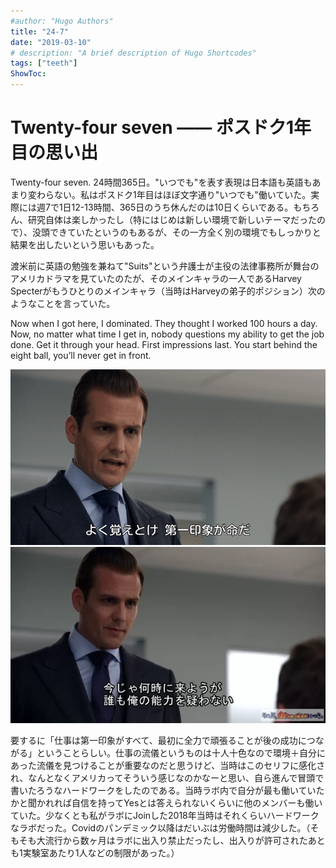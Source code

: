 ```yaml
---
#author: "Hugo Authors"
title: "24-7"
date: "2019-03-10"
# description: "A brief description of Hugo Shortcodes"
tags: ["teeth"]
ShowToc: 
---
```


# Twenty-four seven &#8212;&mdash; ポスドク1年目の思い出 

Twenty-four seven. 24時間365日。"いつでも"を表す表現は日本語も英語もあまり変わらない。私はポスドク1年目はほぼ文字通り"いつでも"働いていた。実際には週7で1日12-13時間、365日のうち休んだのは10日くらいである。もちろん、研究自体は楽しかったし（特にはじめは新しい環境で新しいテーマだったので）、没頭できていたというのもあるが、その一方全く別の環境でもしっかりと結果を出したいという思いもあった。

渡米前に英語の勉強を兼ねて"Suits"という弁護士が主役の法律事務所が舞台のアメリカドラマを見ていたのたが、そのメインキャラの一人であるHarvey Specterがもうひとりのメインキャラ（当時はHarveyの弟子的ポジション）次のようなことを言っていた。

Now when I got here, I dominated. They thought I worked 100 hours a day. Now, no matter what time I get in, nobody questions my ability to get the job done. Get it through your head. First impressions last. You start behind the eight ball, you’ll never get in front.

![](imgs/2021-08-08-21-39-46.png)
![](imgs/2021-08-08-21-41-33.png)

要するに「仕事は第一印象がすべて、最初に全力で頑張ることが後の成功につながる」ということらしい。仕事の流儀というものは十人十色なので環境＋自分にあった流儀を見つけることが重要なのだと思うけど、当時はこのセリフに感化され、なんとなくアメリカってそういう感じなのかなーと思い、自ら進んで冒頭で書いたろうなハードワークをしたのである。当時ラボ内で自分が最も働いていたかと聞かれれば自信を持ってYesとは答えられないくらいに他のメンバーも働いていた。少なくとも私がラボにJoinした2018年当時はそれくらいハードワークなラボだった。Covidのパンデミック以降はだいぶは労働時間は減少した。（そもそも大流行から数ヶ月はラボに出入り禁止だったし、出入りが許可されたあとも1実験室あたり1人などの制限があった。）